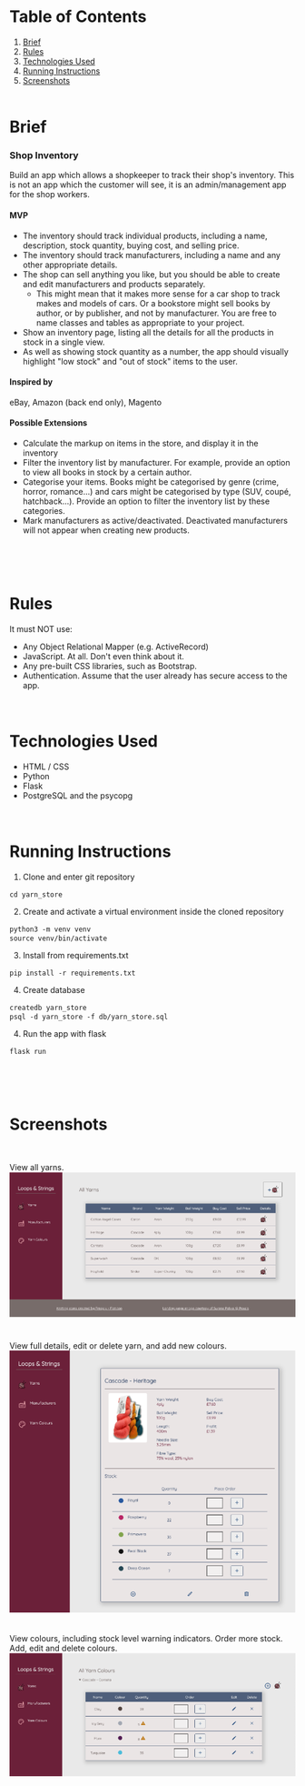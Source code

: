 # Table of Contents

1. [Brief](#brief)
2. [Rules](#rules)
3. [Technologies Used](#technologies-used)
4. [Running Instructions](#running-instructions)
5. [Screenshots](#screenshots)
   <br>
   <br>

# Brief

### Shop Inventory

Build an app which allows a shopkeeper to track their shop's inventory. This is not an app which the customer will see, it is an admin/management app for the shop workers.

#### MVP

- The inventory should track individual products, including a name, description, stock quantity, buying cost, and selling price.
- The inventory should track manufacturers, including a name and any other appropriate details.
- The shop can sell anything you like, but you should be able to create and edit manufacturers and products separately.
  - This might mean that it makes more sense for a car shop to track makes and models of cars. Or a bookstore might sell books by author, or by publisher, and not by manufacturer. You are free to name classes and tables as appropriate to your project.
- Show an inventory page, listing all the details for all the products in stock in a single view.
- As well as showing stock quantity as a number, the app should visually highlight "low stock" and "out of stock" items to the user.

#### Inspired by

eBay, Amazon (back end only), Magento

#### Possible Extensions

- Calculate the markup on items in the store, and display it in the inventory
- Filter the inventory list by manufacturer. For example, provide an option to view all books in stock by a certain author.
- Categorise your items. Books might be categorised by genre (crime, horror, romance...) and cars might be categorised by type (SUV, coupé, hatchback...). Provide an option to filter the inventory list by these categories.
- Mark manufacturers as active/deactivated. Deactivated manufacturers will not appear when creating new products.

<br><br><br>

# Rules

It must NOT use:

- Any Object Relational Mapper (e.g. ActiveRecord)
- JavaScript. At all. Don't even think about it.
- Any pre-built CSS libraries, such as Bootstrap.
- Authentication. Assume that the user already has secure access to the app.
  <br><br><br>

# Technologies Used

- HTML / CSS
- Python
- Flask
- PostgreSQL and the psycopg
  <br><br><br>

# Running Instructions

1. Clone and enter git repository

```
cd yarn_store
```

2. Create and activate a virtual environment inside the cloned repository

```
python3 -m venv venv
source venv/bin/activate
```

3. Install from requirements.txt

```
pip install -r requirements.txt
```

4. Create database

```
createdb yarn_store
psql -d yarn_store -f db/yarn_store.sql

```

4. Run the app with flask

```
flask run
```

<br><br><br>

# Screenshots

&nbsp;

View all yarns.<br>
![All Yarns View](screenshots/all_yarns.png?raw=true "All Yarns")
<br><br><br>
View full details, edit or delete yarn, and add new colours.
![Yarn Details View](screenshots/yarn_details.png?raw=true "Yarn Details")
<br><br><br>
View colours, including stock level warning indicators. Order more stock. Add, edit and delete colours.
![All Colours View](screenshots/all_colours.png?raw=true "All Colours")

